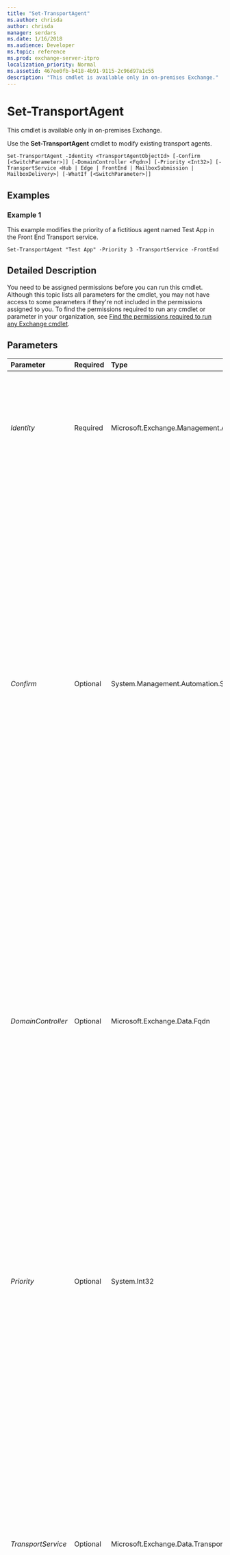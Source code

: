 ```yaml
---
title: "Set-TransportAgent"
ms.author: chrisda
author: chrisda
manager: serdars
ms.date: 1/16/2018
ms.audience: Developer
ms.topic: reference
ms.prod: exchange-server-itpro
localization_priority: Normal
ms.assetid: 467ee0fb-b418-4b91-9115-2c96d97a1c55
description: "This cmdlet is available only in on-premises Exchange."
---
```


# Set-TransportAgent

This cmdlet is available only in on-premises Exchange.
  
Use the **Set-TransportAgent** cmdlet to modify existing transport agents.
  
```
Set-TransportAgent -Identity <TransportAgentObjectId> [-Confirm [<SwitchParameter>]] [-DomainController <Fqdn>] [-Priority <Int32>] [-TransportService <Hub | Edge | FrontEnd | MailboxSubmission | MailboxDelivery>] [-WhatIf [<SwitchParameter>]]
```

## Examples
<a name="Examples"> </a>

### Example 1

This example modifies the priority of a fictitious agent named Test App in the Front End Transport service.
  
```
Set-TransportAgent "Test App" -Priority 3 -TransportService -FrontEnd
```

## Detailed Description
<a name="DetailedDescription"> </a>

You need to be assigned permissions before you can run this cmdlet. Although this topic lists all parameters for the cmdlet, you may not have access to some parameters if they're not included in the permissions assigned to you. To find the permissions required to run any cmdlet or parameter in your organization, see [Find the permissions required to run any Exchange cmdlet](https://technet.microsoft.com/library/mt432940.aspx).
  
## Parameters
<a name="DetailedDescription"> </a>

|**Parameter**|**Required**|**Type**|**Description**|
|:-----|:-----|:-----|:-----|
| _Identity_ <br/> |Required  <br/> |Microsoft.Exchange.Management.AgentTasks.TransportAgentObjectId  <br/> |The _Identity_ parameter specifies the name ( **Identity** property value) of the transport agent that you want to modify. If the name contains spaces, enclose the name in quotation marks ("). <br/> |
| _Confirm_ <br/> |Optional  <br/> |System.Management.Automation.SwitchParameter  <br/> | The _Confirm_ switch specifies whether to show or hide the confirmation prompt. How this switch affects the cmdlet depends on if the cmdlet requires confirmation before proceeding. <br/>  Destructive cmdlets (for example, **Remove-\*** cmdlets) have a built-in pause that forces you to acknowledge the command before proceeding. For these cmdlets, you can skip the confirmation prompt by using this exact syntax: `-Confirm:$false`.  <br/>  Most other cmdlets (for example, **New-\*** and **Set-\*** cmdlets) don't have a built-in pause. For these cmdlets, specifying the _Confirm_ switch without a value introduces a pause that forces you acknowledge the command before proceeding. <br/> |
| _DomainController_ <br/> |Optional  <br/> |Microsoft.Exchange.Data.Fqdn  <br/> |The _DomainController_ parameter specifies the domain controller that's used by this cmdlet to read data from or write data to Active Directory. You identify the domain controller by its fully qualified domain name (FQDN). For example, `dc01.contoso.com`.  <br/> The _DomainController_ parameter isn't supported on Edge Transport servers. An Edge Transport server uses the local instance of Active Directory Lightweight Directory Services (AD LDS) to read and write data. <br/> |
| _Priority_ <br/> |Optional  <br/> |System.Int32  <br/> |The _Priority_ parameter specifies the priority of the transport agent. The priority of the transport agent controls the order in which the transport agents process email messages. The priority must be a value between 0 and the maximum number of transport agents. The default behavior is to append a new transport agent to the end of the priority list. Transport agents with a priority closest to 0 process email messages first. <br/> |
| _TransportService_ <br/> |Optional  <br/> |Microsoft.Exchange.Data.TransportService  <br/> | The _TransportService_ parameter specifies the transport service that you want to view or modify. Valid values for this parameter are: <br/>  `Hub` for the Transport service on Mailbox servers. <br/>  `MailboxSubmission` for the Mailbox Transport Submission service on Mailbox servers. <br/>  `MailboxDelivery` for the Mailbox Transport Delivery service on Mailbox servers. <br/>  `FrontEnd` for the Front End Transport service on Mailbox servers. <br/>  `Edge` on Edge Transport servers. <br/> |
| _WhatIf_ <br/> |Optional  <br/> |System.Management.Automation.SwitchParameter  <br/> |The _WhatIf_ switch simulates the actions of the command. You can use this switch to view the changes that would occur without actually applying those changes. You don't need to specify a value with this switch. <br/> |
   
## Input Types
<a name="InputTypes"> </a>

To see the input types that this cmdlet accepts, see [Cmdlet Input and Output Types](http://go.microsoft.com/fwlink/p/?linkId=616387). If the Input Type field for a cmdlet is blank, the cmdlet doesn't accept input data.
  
## Return Types
<a name="ReturnTypes"> </a>

To see the return types, which are also known as output types, that this cmdlet accepts, see [Cmdlet Input and Output Types](http://go.microsoft.com/fwlink/p/?linkId=616387). If the Output Type field is blank, the cmdlet doesn't return data.
  

